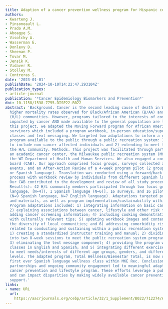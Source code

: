 ```yaml
---
title: Adaption of a cancer prevention wellness program for Hispanic community members
authors:
- Kwarteng J.
- Pinsoneault L.
- Prado A.M.
- Aboagye S.
- Visotcky A.
- Wasserman E.
- Donlevy D.
- Sheenan P.
- Tovar M.
- Jensik K.
- Vidaver R.
- Stolley M.
- Contreras S.
date: '2023-01-01'
publishDate: '2024-10-10T14:22:47.293104Z'
publication_types:
- article-journal
publication: '*Cancer Epidemiology Biomarkers and Prevention*'
doi: 10.1158/1538-7755.DISP22-B022
abstract: 'Background. Cancer is the second leading cause of death in Wisconsin with
  higher mortality rates observed for Black/African American (B/AA) and Hispanic/Latino
  (H/L) communities. However, programs tailored to the interests of communities most
  impacted by cancer AND made available to the general population are lacking. In
  this project, we adapted the Moving Forward program for African American cancer
  survivors which included a program workbook, in-person education/supervised exercise
  classes and text messaging. We targeted two adaptations to inform a cancer prevention
  program available to the public through a public recreation system: 1) tailoring
  to include non-cancer affected individuals and 2) extending to meet the needs of
  the H/L community. Methods. This project was facilitated through partnerships between
  an academic cancer center, the Milwaukee public recreation system (MKE Rec) and
  the WI Department of Health and Human Services. We also engaged a community advisory
  board (CAB). Our approach comprised focus groups, surveys collected at community
  events, and an After-Action Review of a 4-week program pilot (2 groups, English
  or Spanish language). Translation was conducted using a forward/back translation
  process with workbook review by individuals from different Spanish language backgrounds.
  Our CAB contributed to the development and review of all study procedures and materials.
  Result(s): 42 H/L community members participated through two focus groups (1 English
  language, [N=4]), 1 Spanish language (N=6)], 16 surveys, and 16 pilot participants
  (N=9 Spanish language, N=7 English language). Adaptations targeted program content
  and materials, as well as program implementation/sustainability within MKE Rec.
  Program adaptations included: 1) integrating information on basic cancer biology;
  2) explaining associations between cancer, lifestyle and other risk factors; 3)
  adding cancer screening information; 4) including cooking demonstrations and recipes
  with culturally relevant tips; 5) updating workbook images and content to reflect
  the diversity of local communities; and 6) addressing comorbidity risk. Key adaptations
  related to conducting and sustaining within a public recreation system included:
  1) creating a standardized instructor training and manual; 2) dividing the program
  into two 8-week sessions to meet the public recreation system program calendar;
  3) eliminating the text message component; 4) providing the program workbook and
  classes in English and Spanish; and 5) integrating different exercise approaches
  to meet needs/interests of different age groups, genders, and different fitness
  levels. The adapted program, Total Wellness/Bienestar Total, is now offered as the
  first ever Spanish language wellness class within MKE Rec. Conclusion(s): Community-academic
  partnerships and ongoing community engagement led to meaningful adaptations to a
  cancer prevention and lifestyle program. These efforts leverage a public resource
  and can impact disparities by making widely available cancer prevention and lifestyle
  support.'
links:
- name: URL
  url: 
    https://aacrjournals.org/cebp/article/32/1_Supplement/B022/712274/Abstract-B022-Adaption-of-a-cancer-prevention
---
```

